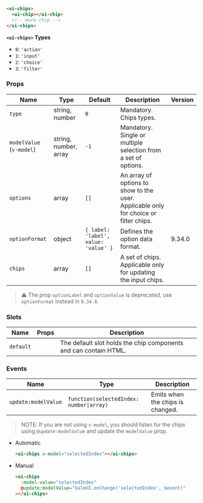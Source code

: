 ```html
<ui-chips>
  <ui-chip></ui-chip>
  <!-- more chip -->
</ui-chips>
```

**`<ui-chips>` Types**

- `0`: `'action'`
- `1`: `'input'`
- `2`: `'choice'`
- `3`: `'filter'`

### Props

| Name                     | Type                  | Default                              | Description                                                                          | Version |
| ------------------------ | --------------------- | ------------------------------------ | ------------------------------------------------------------------------------------ | ------- |
| `type`                   | string, number        | `0`                                  | Mandatory. Chips types.                                                              |         |
| `modelValue` (`v-model`) | string, number, array | `-1`                                 | Mandatory. Single or multiple selection from a set of options.                       |         |
| `options`                | array                 | `[]`                                 | An array of options to show to the user. Applicable only for choice or filter chips. |         |
| `optionFormat`           | object                | `{ label: 'label', value: 'value' }` | Defines the option data format.                                                      | 9.34.0  |
| `chips`                  | array                 | `[]`                                 | A set of chips. Applicable only for updating the input chips.                        |         |

> ⚠️ The prop `optionLabel` and `optionValue` is deprecated, use `optionFormat` instead in `9.34.0`.

### Slots

| Name      | Props | Description                                                      |
| --------- | ----- | ---------------------------------------------------------------- |
| `default` |       | The default slot holds the chip components and can contain HTML. |

### Events

| Name                | Type                                     | Description                      |
| ------------------- | ---------------------------------------- | -------------------------------- |
| `update:modelValue` | `function(selectedIndex: number\|array)` | Emits when the chips is changed. |

> NOTE: If you are not using `v-model`, you should listen for the chips using `@update:modelValue` and update the `modelValue` prop.

- Automatic

  ```html
  <ui-chips v-model="selectedIndex"></ui-chips>
  ```

- Manual

  ```html
  <ui-chips
    :model-value="selectedIndex"
    @update:modelValue="balmUI.onChange('selectedIndex', $event)"
  ></ui-chips>
  ```
